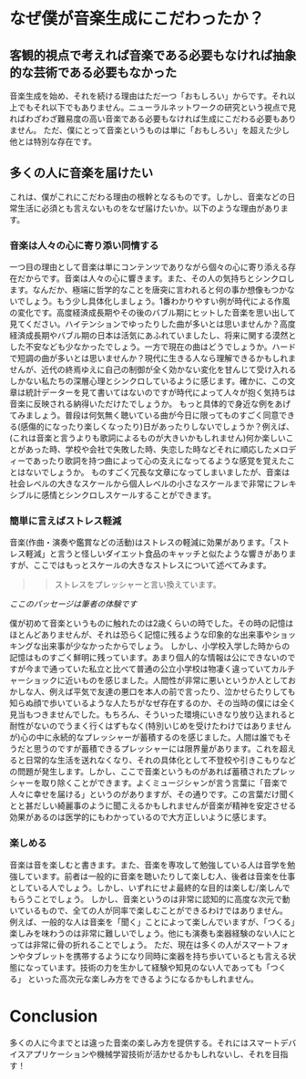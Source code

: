 # なぜ僕が音楽生成にこだわったか？


## 客観的視点で考えれば音楽である必要もなければ抽象的な芸術である必要もなかった

音楽生成を始め、それを続ける理由はただ一つ「おもしろい」からです。それ以上でもそれ以下でもありません。ニューラルネットワークの研究という視点で見ればわざわざ難易度の高い音楽である必要もなければ生成にこだわる必要もありません。
ただ、僕にとって音楽というものは単に「おもしろい」を超えた少し他とは特別な存在です。

## 多くの人に音楽を届けたい

これは、僕がこれにこだわる理由の根幹となるものです。しかし、音楽などの日常生活に必須とも言えないものをなぜ届けたいか。以下のような理由があります。


### 音楽は人々の心に寄り添い同情する

一つ目の理由として音楽は単にコンテンツでありながら個々の心に寄り添える存在だからです。音楽は人々の心に響きます。また、その人の気持ちとシンクロします。なんだか、極端に哲学的なことを唐突に言われると何の事か想像もつかないでしょう。もう少し具体化しましょう。1番わかりやすい例が時代による作風の変化です。高度経済成長期やその後のバブル期にヒットした音楽を思い出して見てください。ハイテンションでゆったりした曲が多いとは思いませんか？高度経済成長期やバブル期の日本は活気にあふれていましたし、将来に関する漠然とした不安なども少なかったでしょう。一方で現在の曲はどうでしょうか。ハードで短調の曲が多いとは思いませんか？現代に生きる人なら理解できるかもしれませんが、近代の終焉ゆえに自己の制御が全く効かない変化を甘んじて受け入れるしかない私たちの深層心理とシンクロしているように感じます。確かに、この文章は統計データーを見て書いてはないのですが時代によって人々が抱く気持ちは音楽に反映される納得いただけたでしょうか。
もっと具体的で身近な例をあげてみましょう。普段は何気無く聴いている曲が今日に限ってものすごく同意できる(感傷的になったり楽しくなったり)日があったりしないでしょうか？例えば、(これは音楽と言うよりも歌詞によるものが大きいかもしれません)何か楽しいことがあった時、学校や会社で失敗した時、失恋した時などそれに順応したメロディーであったり歌詞を持つ曲によって心の支えになってるような感覚を覚えたことはないでしょうか。
ものすごく冗長な文章になってしまいましたが、音楽は社会レベルの大きなスケールから個人レベルの小さなスケールまで非常にフレキシブルに感情とシンクロしスケールすることができます。


### 簡単に言えばストレス軽減
音楽(作曲・演奏や鑑賞などの活動)はストレスの軽減に効果があります。「ストレス軽減」と言うと怪しいダイエット食品のキャッチと似たような響きがありますが、ここではもっとスケールの大きなストレスについて述べてみます。
>>ストレスをプレッシャーと言い換えています。

*ここのパッセージは筆者の体験です*

僕が初めて音楽というものに触れたのは2歳くらいの時でした。その時の記憶はほとんどありませんが、それは恐らく記憶に残るような印象的な出来事やショッキングな出来事が少なかったからでしょう。
しかし、小学校入学した時からの記憶はものすごく鮮明に残っています。あまり個人的な情報は公にできないのですが今まで通っていた私立と比べて普通の公立小学校は物凄く違っていてカルチャーショックに近いものを感じました。人間性が非常に悪いというか人としておかしな人、例えば平気で友達の悪口を本人の前で言ったり、泣かせらたりしても知らぬ顔で歩いているような人たちがなぜ存在するのか、その当時の僕には全く見当もつきませんでした。もちろん、そういった環境にいきなり放り込まれると耐性がないのでうまく行くはずもなく(特別いじめを受けたわけではありませんが)心の中に永続的なプレッシャーが蓄積するのを感じました。人間は誰でもそうだと思うのですが蓄積できるプレッシャーには限界量があります。これを超えると日常的な生活を送れなくなり、それの具体化として不登校や引きこもりなどの問題が発生します。しかし、ここで音楽というものがあれば蓄積されたプレッシャーを取り除くことができます。よくミュージシャンが言う言葉に「音楽で人々に幸せを届ける」というのがありますが、その通りです。この言葉だけ聞くとと甚だしい綺麗事のように聞こえるかもしれませんが音楽が精神を安定させる効果があるのは医学的にもわかっているので大方正しいように感じます。

### 楽しめる

音楽は音を楽しむと書きます。また、音楽を専攻して勉強している人は音学を勉強しています。前者は一般的に音楽を聴いたりして楽しむ人、後者は音楽を仕事としている人でしょう。しかし、いずれにせよ最終的な目的は楽しむ/楽しんでもらうことでしょう。
しかし、音楽というのは非常に認知的に高度な次元で動いているもので、全ての人が同率で楽しむことができるわけではありません。
例えば、一般的な人は音楽を「聞く」ことによって楽しんでいますが、「つくる」楽しみを味わうのは非常に難しいでしょう。他にも演奏も楽器経験のない人にとっては非常に骨の折れることでしょう。
ただ、現在は多くの人がスマートフォンやタブレットを携帯するようになり同時に楽器を持ち歩いているとも言える状態になっています。技術の力を生かして経験や知見のない人であっても「つくる」
といった高次元な楽しみ方をできるようになるかもしれません。


# Conclusion

多くの人に今までとは違った音楽の楽しみ方を提供する。それにはスマートデバイスアプリケーションや機械学習技術が活かせるかもしれないし、それを目指す！
